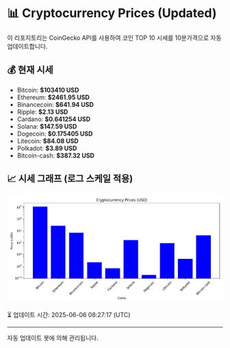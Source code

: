 
# 📊 Cryptocurrency Prices (Updated)

이 리포지토리는 CoinGecko API를 사용하여 코인 TOP 10 시세를 10분가격으로 자동 업데이트합니다.

## 💰 현재 시세
- Bitcoin: **$103410 USD**
- Ethereum: **$2461.95 USD**
- Binancecoin: **$641.94 USD**
- Ripple: **$2.13 USD**
- Cardano: **$0.641254 USD**
- Solana: **$147.59 USD**
- Dogecoin: **$0.175405 USD**
- Litecoin: **$84.08 USD**
- Polkadot: **$3.89 USD**
- Bitcoin-cash: **$387.32 USD**

## 📈 시세 그래프 (로그 스케일 적용)
![Crypto Prices](crypto_prices.png)

⏳ 업데이트 시간: 2025-06-06 08:27:17 (UTC)

---
자동 업데이트 봇에 의해 관리됩니다.
